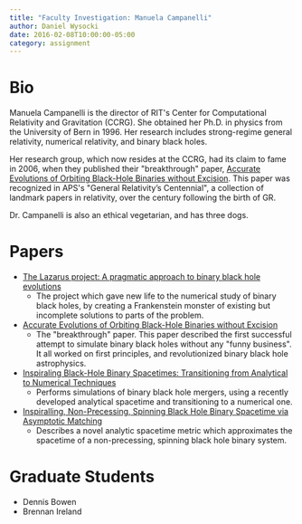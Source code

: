 ```yaml
---
title: "Faculty Investigation: Manuela Campanelli"
author: Daniel Wysocki
date: 2016-02-08T10:00:00-05:00
category: assignment
---
```


# Bio

Manuela Campanelli is the director of RIT's Center for Computational Relativity and Gravitation (CCRG). She obtained her Ph.D. in physics from the University of Bern in 1996. Her research includes strong-regime general relativity, numerical relativity, and binary black holes.

Her research group, which now resides at the CCRG, had its claim to fame in 2006, when they published their "breakthrough" paper, [Accurate Evolutions of Orbiting Black-Hole Binaries without Excision](http://journals.aps.org/prl/abstract/10.1103/PhysRevLett.96.111101). This paper was recognized in APS's "General Relativity’s Centennial", a collection of landmark papers in relativity, over the century following the birth of GR.

Dr. Campanelli is also an ethical vegetarian, and has three dogs.


# Papers

- [The Lazarus project: A pragmatic approach to binary black hole evolutions
](http://labs.adsabs.harvard.edu/adsabsadsabs/abs/2002PhRvD..65d4001B/)
    - The project which gave new life to the numerical study of binary
      black holes, by creating a Frankenstein monster of existing but
      incomplete solutions to parts of the problem.
- [Accurate Evolutions of Orbiting Black-Hole Binaries without Excision](http://journals.aps.org/prl/abstract/10.1103/PhysRevLett.96.111101)
    - The "breakthrough" paper. This paper described the first
      successful attempt to simulate binary black holes without any
      "funny business". It all worked on first principles, and
      revolutionized binary black hole astrophysics.
- [Inspiraling Black-Hole Binary Spacetimes: Transitioning from Analytical to Numerical Techniques](http://labs.adsabs.harvard.edu/adsabsadsabs/abs/2015arXiv150400286Z/)
    - Performs simulations of binary black hole mergers, using a
      recently developed analytical spacetime and transitioning to a
      numerical one.
- [Inspiralling, Non-Precessing, Spinning Black Hole Binary Spacetime via Asymptotic Matching](http://inspirehep.net/record/1410042)
    - Describes a novel analytic spacetime metric which approximates
      the spacetime of a non-precessing, spinning black hole binary
      system.


# Graduate Students

- Dennis Bowen
- Brennan Ireland


